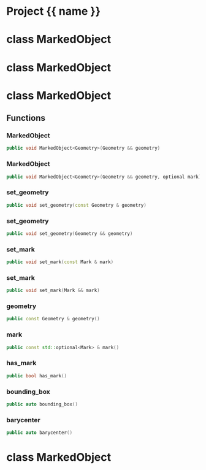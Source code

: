 <script setup>
import {useRoute} from 'vitepress'
const {path} = useRoute()
const tokens = path.split('/')
const words = tokens[2].split('-');
for (let i = 0; i < words.length; i++) {
    words[i] = words[i].charAt(0).toUpperCase() + words[i].slice(1);
    words[i] = words[i].replace('geode', 'Geode')
}
const name = words.join('-');
</script>
# Project {{ name }}

# class MarkedObject


# class MarkedObject


# class MarkedObject


## Functions

### MarkedObject

```cpp
public void MarkedObject<Geometry>(Geometry && geometry)
```


### MarkedObject

```cpp
public void MarkedObject<Geometry>(Geometry && geometry, optional mark)
```


### set_geometry

```cpp
public void set_geometry(const Geometry & geometry)
```


### set_geometry

```cpp
public void set_geometry(Geometry && geometry)
```


### set_mark

```cpp
public void set_mark(const Mark & mark)
```


### set_mark

```cpp
public void set_mark(Mark && mark)
```


### geometry

```cpp
public const Geometry & geometry()
```


### mark

```cpp
public const std::optional<Mark> & mark()
```


### has_mark

```cpp
public bool has_mark()
```


### bounding_box

```cpp
public auto bounding_box()
```


### barycenter

```cpp
public auto barycenter()
```




# class MarkedObject


